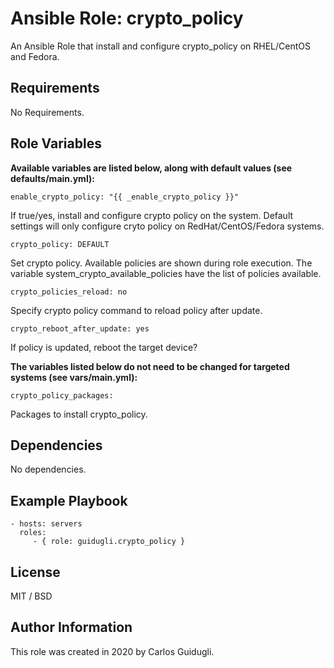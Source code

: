 Ansible Role: crypto_policy
=========

An Ansible Role that install and configure crypto_policy on RHEL/CentOS and Fedora.

Requirements
------------

No Requirements.

Role Variables
--------------

**Available variables are listed below, along with default values (see defaults/main.yml):**

    enable_crypto_policy: "{{ _enable_crypto_policy }}"

If true/yes, install and configure crypto policy on the system. Default settings will only configure cryto policy on RedHat/CentOS/Fedora systems.

    crypto_policy: DEFAULT

Set crypto policy. Available policies are shown during role execution. The variable system_crypto_available_policies have the list of policies available.

    crypto_policies_reload: no

Specify crypto policy command to reload policy after update.

    crypto_reboot_after_update: yes

If policy is updated, reboot the target device?

**The variables listed below do not need to be changed for targeted systems (see vars/main.yml):**

    crypto_policy_packages:

Packages to install crypto_policy.

Dependencies
------------

No dependencies.

Example Playbook
----------------

    - hosts: servers
      roles:
         - { role: guidugli.crypto_policy }

License
-------

MIT / BSD

Author Information
------------------

This role was created in 2020 by Carlos Guidugli.
